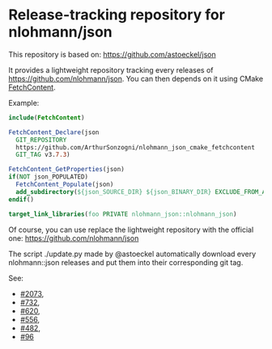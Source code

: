 # Release-tracking repository for nlohmann/json

This repository is based on:
https://github.com/astoeckel/json

It provides a lightweight repository tracking every releases of
https://github.com/nlohmann/json. You can then depends on it using CMake
[FetchContent](https://cmake.org/cmake/help/v3.11/module/FetchContent.html).

Example:
~~~cmake
include(FetchContent)

FetchContent_Declare(json
  GIT_REPOSITORY
  https://github.com/ArthurSonzogni/nlohmann_json_cmake_fetchcontent
  GIT_TAG v3.7.3)

FetchContent_GetProperties(json)
if(NOT json_POPULATED)
  FetchContent_Populate(json)
  add_subdirectory(${json_SOURCE_DIR} ${json_BINARY_DIR} EXCLUDE_FROM_ALL)
endif()

target_link_libraries(foo PRIVATE nlohmann_json::nlohmann_json)
~~~

Of course, you can use replace the lightweight repository with the official one:
https://github.com/nlohmann/json

The script ./update.py made by @astoeckel automatically download every
nlohmann::json releases and put them into their corresponding git tag.

See:
- [#2073](https://github.com/nlohmann/json/issues/2073),
- [#732](https://github.com/nlohmann/json/issues/732),
- [#620](https://github.com/nlohmann/json/issues/620),
- [#556](https://github.com/nlohmann/json/issues/556),
- [#482](https://github.com/nlohmann/json/issues/482),
- [#96](https://github.com/nlohmann/json/issues/96)
